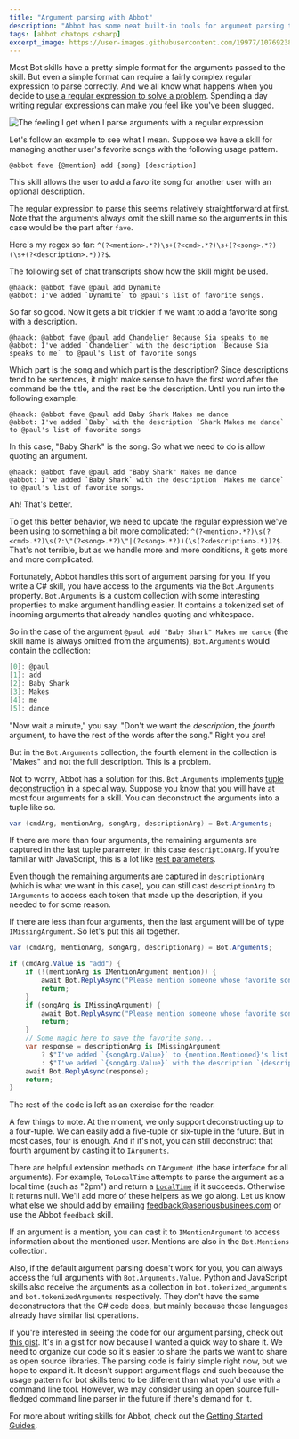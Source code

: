 ```yaml
---
title: "Argument parsing with Abbot"
description: "Abbot has some neat built-in tools for argument parsing that make use of C# tuple deconstruction for fun and profit."
tags: [abbot chatops csharp]
excerpt_image: https://user-images.githubusercontent.com/19977/107692389-92799080-6c61-11eb-9710-c75811b528ee.jpg
---
```


Most Bot skills have a pretty simple format for the arguments passed to the skill. But even a simple format can require a fairly complex regular expression to parse correctly. And we all know what happens when you decide to [use a regular expression to solve a problem](http://regex.info/blog/2006-09-15/247). Spending a day writing regular expressions can make you feel like you've been slugged.

![The feeling I get when I parse arguments with a regular expression](https://user-images.githubusercontent.com/19977/107692389-92799080-6c61-11eb-9710-c75811b528ee.jpg)

Let's follow an example to see what I mean. Suppose we have a skill for managing another user's favorite songs with the following usage pattern.

```
@abbot fave {@mention} add {song} [description]
```

This skill allows the user to add a favorite song for another user with an optional description.

The regular expression to parse this seems relatively straightforward at first. Note that the arguments always omit the skill name so the arguments in this case would be the part after `fave`.

Here's my regex so far: `^(?<mention>.*?)\s+(?<cmd>.*?)\s+(?<song>.*?)(\s+(?<description>.*))?$`.

The following set of chat transcripts show how the skill might be used.

```
@haack: @abbot fave @paul add Dynamite
@abbot: I've added `Dynamite` to @paul's list of favorite songs.
```

So far so good. Now it gets a bit trickier if we want to add a favorite song with a description.

```
@haack: @abbot fave @paul add Chandelier Because Sia speaks to me
@abbot: I've added `Chandelier` with the description `Because Sia speaks to me` to @paul's list of favorite songs
```

Which part is the song and which part is the description? Since descriptions tend to be sentences, it might make sense to have the first word after the command be the title, and the rest be the description. Until you run into the following example:

```
@haack: @abbot fave @paul add Baby Shark Makes me dance
@abbot: I've added `Baby` with the description `Shark Makes me dance` to @paul's list of favorite songs
```

In this case, "Baby Shark" is the song. So what we need to do is allow quoting an argument.

```
@haack: @abbot fave @paul add "Baby Shark" Makes me dance
@abbot: I've added `Baby Shark` with the description `Makes me dance` to @paul's list of favorite songs.
```

Ah! That's better.

To get this better behavior, we need to update the regular expression we've been using to something a bit more complicated: `^(?<mention>.*?)\s(?<cmd>.*?)\s(?:\"(?<song>.*?)\"|(?<song>.*?))(\s(?<description>.*))?$`. That's not terrible, but as we handle more and more conditions, it gets more and more complicated.

Fortunately, Abbot handles this sort of argument parsing for you. If you write a C# skill, you have access to the arguments via the `Bot.Arguments` property. `Bot.Arguments` is a custom collection with some interesting properties to make argument handling easier. It contains a tokenized set of incoming arguments that already handles quoting and whitespace.

So in the case of the argument `@paul add "Baby Shark" Makes me dance` (the skill name is always omitted from the arguments), `Bot.Arguments` would contain the collection:

```csharp
[0]: @paul
[1]: add
[2]: Baby Shark
[3]: Makes
[4]: me
[5]: dance
```

"Now wait a minute," you say. "Don't we want the _description_, the _fourth_ argument, to have the rest of the words after the song." Right you are!

But in the `Bot.Arguments` collection, the fourth element in the collection is "Makes" and not the full description. This is a problem.

Not to worry, Abbot has a solution for this. `Bot.Arguments` implements [tuple deconstruction](https://docs.microsoft.com/en-us/dotnet/csharp/deconstruct) in a special way. Suppose you know that you will have at most four arguments for a skill. You can deconstruct the arguments into a tuple like so.

```csharp
var (cmdArg, mentionArg, songArg, descriptionArg) = Bot.Arguments;
```

If there are more than four arguments, the remaining arguments are captured in the last tuple parameter, in this case `descriptionArg`. If you're familiar with JavaScript, this is a lot like [rest parameters](https://developer.mozilla.org/en-US/docs/Web/JavaScript/Reference/Functions/rest_parameters).

Even though the remaining arguments are captured in `descriptionArg` (which is what we want in this case), you can still cast `descriptionArg` to `IArguments` to access each token that made up the description, if you needed to for some reason.

If there are less than four arguments, then the last argument will be of type `IMissingArgument`. So let's put this all together.

```csharp
var (cmdArg, mentionArg, songArg, descriptionArg) = Bot.Arguments;

if (cmdArg.Value is "add") {
    if (!(mentionArg is IMentionArgument mention)) {
        await Bot.ReplyAsync("Please mention someone whose favorite song this is.");
        return;
    }
    if (songArg is IMissingArgument) {
        await Bot.ReplyAsync("Please mention someone whose favorite song this is.");
        return;
    }
    // Some magic here to save the favorite song...
    var response = descriptionArg is IMissingArgument
        ? $"I've added `{songArg.Value}` to {mention.Mentioned}'s list of favorite songs."
        : $"I've added `{songArg.Value}` with the description `{descriptionArg.Value}` to {mention.Mentioned}'s list of favorite songs.";
    await Bot.ReplyAsync(response);
    return;
}
```

The rest of the code is left as an exercise for the reader.

A few things to note. At the moment, we only support deconstructing up to a four-tuple. We can easily add a five-tuple or six-tuple in the future. But in most cases, four is enough. And if it's not, you can still deconstruct that fourth argument by casting it to `IArguments`.

There are helpful extension methods on `IArgument` (the base interface for all arguments). For example, `ToLocalTime` attempts to parse the argument as a local time (such as "2pm") and return a [`LocalTime`](https://nodatime.org/2.2.x/api/NodaTime.LocalTime.html) if it succeeds. Otherwise it returns null. We'll add more of these helpers as we go along. Let us know what else we should add by emailing [feedback@aseriousbusinees.com](mailto:feedback@aseriousbusiness.com) or use the Abbot `feedback` skill.

If an argument is a mention, you can cast it to `IMentionArgument` to access information about the mentioned user. Mentions are also in the `Bot.Mentions` collection.

Also, if the default argument parsing doesn't work for you, you can always access the full arguments with `Bot.Arguments.Value`. Python and JavaScript skills also receive the arguments as a collection in `bot.tokenized_arguments` and `bot.tokenizedArguments` respectively. They don't have the same deconstructors that the C# code does, but mainly because those languages already have similar list operations.

If you're interested in seeing the code for our argument parsing, check out [this gist](https://gist.github.com/haacked/adbdc12fc6c8ea21d639deb3763fdd98). It's in a gist for now because I wanted a quick way to share it. We need to organize our code so it's easier to share the parts we want to share as open source libraries. The parsing code is fairly simple right now, but we hope to expand it. It doesn't support argument flags and such because the usage pattern for bot skills tend to be different than what you'd use with a command line tool. However, we may consider using an open source full-fledged command line parser in the future if there's demand for it.

For more about writing skills for Abbot, check out the [Getting Started Guides](https://ab.bot/help/guides/).
